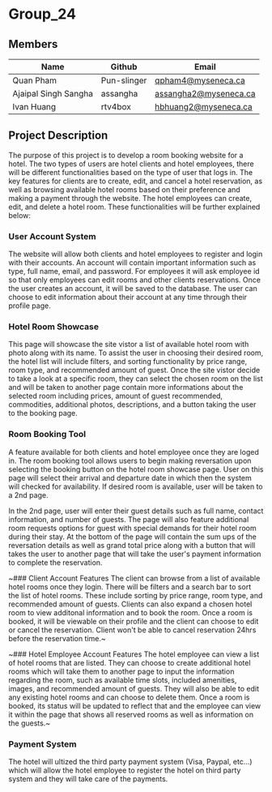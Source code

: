 # Group_24

## Members
| Name                 | Github      | Email                       |
| -------------------- | ----------- | --------------------------- |
| Quan Pham            | Pun-slinger | qpham4@myseneca.ca          |
| Ajaipal Singh Sangha | assangha    | assangha2@myseneca.ca       |
| Ivan Huang           | rtv4box     | hbhuang2@myseneca.ca        |

## Project Description
The purpose of this project is to develop a room booking website for a hotel. The two types of users are hotel clients and hotel employees, there will be different functionalities based on the type of user that logs in. The key features for clients are to create, edit, and cancel a hotel reservation, as well as browsing available hotel rooms based on their preference and making a payment through the website. The hotel employees can create, edit, and delete a hotel room. These functionalities will be further explained below:

### User Account System
The website will allow both clients and hotel employees to register and login with their accounts. An account will contain important information such as type, full name, email, and password. 
For employees it will ask employee id so that only employees can edit rooms and other clients reservations. Once the user creates an account, it will be saved to the database. The user can choose to edit information about their account at any time through their profile page.

### Hotel Room Showcase
This page will showcase the site vistor a list of available hotel room with photo along with its name. To assist the user in choosing their desired room, the hotel list will include filters, and sorting functionality by price range, room type, and recommended amount of guest. Once the site vistor decide to take a look at a specific room, they can select the chosen room on the list and will be taken to another page contain more informations about the selected room including prices, amount of guest recommended, commodities, additional photos, descriptions, and a button taking the user to the booking page. 

### Room Booking Tool
A feature available for both clients and hotel employee once they are loged in. The room booking tool allows users to begin making reversation upon selecting the booking button on the hotel room showcase page. User on this page will select their arrival and departure date in which then the system will checked for availability. If desired room is available, user will be taken to a 2nd page.

In the 2nd page, user will enter their guest details such as full name, contact information, and number of guests. The page will also feature additional room requests options for guest with special demands for their hotel room during their stay. At the bottom of the page will contain the sum ups of the reversation details as well as grand total price along with a button that will takes the user to another page that will take the user's payment information to complete the reservation.

~### Client Account Features
The client can browse from a list of available hotel rooms once they login. There will be filters and a search bar to sort the list of hotel rooms. These include sorting by price range, room type, and recommended amount of guests. Clients can also expand a chosen hotel room to view additonal information and to book the room. Once a room is booked, it will be viewable on their profile and the client can choose to edit or cancel the reservation. Client won't be able to cancel reservation 24hrs before the reservation time.~

~### Hotel Employee Account Features
The hotel employee can view a list of hotel rooms that are listed. They can choose to create additional hotel rooms which will take them to another page to input the information regarding the room, such as available time slots, included amenities, images, and recommended amount of guests. They will also be able to edit any existing hotel rooms and can choose to delete them. Once a room is booked, its status will be updated to reflect that and the employee can view it within the page that shows all reserved rooms as well as information on the guests.~

### Payment System
The hotel will ultized the third party payment system (Visa, Paypal, etc...) which will allow the hotel employee to register the hotel on third party system and they will take care of the payments.
